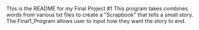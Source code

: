 This is the README for my Final Project #1
This program takes combines words from various txt files to create a "Scrapbook" that tells a small story. 
The Final1_Program allows user to input how they want the story to end. 

